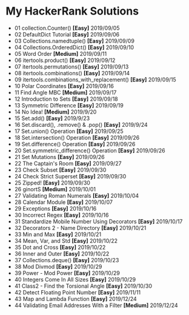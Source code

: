 # My HackerRank Solutions
- 01 collection.Counter() **[Easy]** 2019/09/05
- 02 DefaultDict Tutorial **[Easy]** 2019/09/06
- 03 Collections.namedtuple() **[Easy]** 2019/09/09
- 04 Collections.OrderedDict() **[Easy]** 2019/09/10
- 05 Word Order **[Medium]** 2019/09/11
- 06 itertools.product() **[Easy]** 2019/09/12
- 07 itertools.permutations() **[Easy]** 2019/09/13
- 08 itertools.combinations() **[Easy]** 2019/09/14
- 09 itertools.combinations\_with\_replacement() **[Easy]** 2019/09/15
- 10 Polar Coordinates **[Easy]** 2019/09/16
- 11 Find Angle MBC **[Medium]** 2019/09/17
- 12 Introduction to Sets **[Easy]** 2019/09/18
- 13 Symmetric Difference **[Easy]** 2019/09/19
- 14 No Idea! **[Medium]** 2019/9/20
- 15 Set.add() **[Easy]** 2019/9/23
- 16 Set.discard(), .remove() & .pop() **[Easy]** 2019/9/24
- 17 Set.union() Operation **[Easy]** 2019/09/25
- 18 Set.intersection() Operation **[Easy]** 2019/09/26
- 19 Set.difference() Operation **[Easy]** 2019/09/26
- 20 Set.symmetric\_difference() Operation **[Easy]** 2019/09/26
- 21 Set Mutations **[Easy]** 2019/09/26
- 22 The Captain's Room **[Easy]** 2019/09/27
- 23 Check Subset **[Easy]** 2019/09/30
- 24 Check Strict Superset **[Easy]** 2019/09/30
- 25 Zipped! **[Easy]** 2019/09/30
- 26 ginortS **[Medium]** 2019/10/01
- 27 Validating Roman Numerals **[Easy]** 2019/10/04
- 28 Calendar Module **[Easy]** 2019/10/07
- 29 Exceptions **[Easy]** 2019/10/16
- 30 Incorrect Regex **[Easy]** 2019/10/16
- 31 Standardize Mobile Number Using Decorators **[Easy]** 2019/10/17
- 32 Decorators 2 - Name Directory **[Easy]** 2019/10/21
- 33 Min and Max **[Easy]** 2019/10/21
- 34 Mean, Var, and Std **[Easy]** 2019/10/22
- 35 Dot and Cross **[Easy]** 2019/10/22
- 36 Inner and Outer **[Easy]** 2019/10/22
- 37 Collections.deque() **[Easy]** 2019/10/23
- 38 Mod Divmod **[Easy]** 2019/10/29
- 39 Power - Mod Power **[Easy]** 2019/10/29
- 40 Integers Come In All Sizes **[Easy]** 2019/10/29
- 41 Class2 - Find the Torsional Angle **[Easy]** 2019/10/30
- 42 Detect Floating Point Number **[Easy]** 2019/11/11
- 43 Map and Lambda Function **[Easy]** 2019/12/24
- 44 Validating Email Addresses With a Filter **[Medium]** 2019/12/24
























































